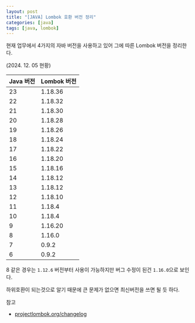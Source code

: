 ```yaml
---
layout: post
title: "[JAVA] Lombok 호환 버전 정리"
categories: [java]
tags: [java, lombok]
---
```


현재 업무에서 4가지의 자바 버전을 사용하고 있어 그에 따른 Lombok 버전을 정리한다.

(2024. 12. 05 현황)

| Java 버전 | Lombok 버전 |
|-----------|-------------|
| 23        | 1.18.36     |
| 22        | 1.18.32     |
| 21        | 1.18.30     |
| 20        | 1.18.28     |
| 19        | 1.18.26     |
| 18        | 1.18.24     |
| 17        | 1.18.22     |
| 16        | 1.18.20     |
| 15        | 1.18.16     |
| 14        | 1.18.12     |
| 13        | 1.18.12     |
| 12        | 1.18.10     |
| 11        | 1.18.4      |
| 10        | 1.18.4      |
| 9         | 1.16.20     |
| 8         | 1.16.0      |
| 7         | 0.9.2       |
| 6         | 0.9.2       |


8 같은 경우는 `1.12.6` 버전부터 사용이 가능하지만 버그 수정이 된건 `1.16.0`으로 보인다.

하위호환이 되는것으로 알기 때문에 큰 문제가 없으면 최신버전을 쓰면 될 듯 하다.

참고

- [projectlombok.org/changelog](https://projectlombok.org/changelog)
